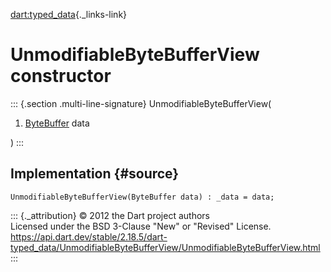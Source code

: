 [dart:typed\_data](../../dart-typed_data/dart-typed_data-library){._links-link}

UnmodifiableByteBufferView constructor
======================================

::: {.section .multi-line-signature}
UnmodifiableByteBufferView(

1.  [ByteBuffer](../bytebuffer-class) data

)
:::

Implementation {#source}
--------------

``` {.language-dart data-language="dart"}
UnmodifiableByteBufferView(ByteBuffer data) : _data = data;
```

::: {._attribution}
© 2012 the Dart project authors\
Licensed under the BSD 3-Clause \"New\" or \"Revised\" License.\
<https://api.dart.dev/stable/2.18.5/dart-typed_data/UnmodifiableByteBufferView/UnmodifiableByteBufferView.html>
:::
